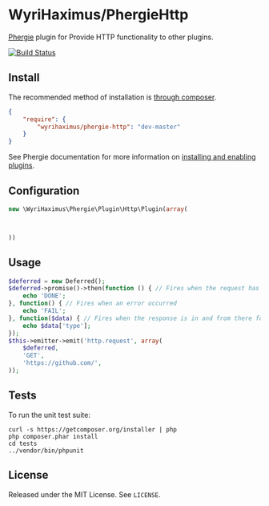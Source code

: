# WyriHaximus/PhergieHttp

[Phergie](http://github.com/phergie/phergie-irc-bot-react/) plugin for Provide HTTP functionality to other plugins.

[![Build Status](https://secure.travis-ci.org/WyriHaximus/PhergieHttp.png?branch=master)](http://travis-ci.org/WyriHaximus/PhergieHttp)

## Install

The recommended method of installation is [through composer](http://getcomposer.org).

```JSON
{
    "require": {
        "wyrihaximus/phergie-http": "dev-master"
    }
}
```

See Phergie documentation for more information on
[installing and enabling plugins](https://github.com/phergie/phergie-irc-bot-react/wiki/Usage#plugins).

## Configuration

```php
new \WyriHaximus\Phergie\Plugin\Http\Plugin(array(



))
```

## Usage

```php
$deferred = new Deferred();
$deferred->promise()->then(function () { // Fires when the request has been completed
    echo 'DONE';
}, function() { // Fires when an error occurred
    echo 'FAIL';
}, function($data) { // Fires when the response is in and from there for every chunk of data. $data = array('type' => 'response|data', 'payload' => 'the data for this event')
    echo $data['type'];
});
$this->emitter->emit('http.request', array(
    $deferred,
    'GET',
    'https://github.com/',
));
```

## Tests

To run the unit test suite:

```
curl -s https://getcomposer.org/installer | php
php composer.phar install
cd tests
../vendor/bin/phpunit
```

## License

Released under the MIT License. See `LICENSE`.
